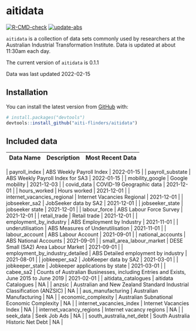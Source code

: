 
<!-- README.md is generated from README.Rmd. Please edit that file -->

# aitidata

<!-- badges: start -->

[![R-CMD-check](https://github.com/aiti-flinders/aitidata/actions/workflows/R-CMD-check.yaml/badge.svg?branch=data_prep)](https://github.com/aiti-flinders/aitidata/actions/workflows/R-CMD-check.yaml)
[![update-abs](https://github.com/aiti-flinders/aitidata/workflows/update-abs/badge.svg)](https://github.com/aiti-flinders/aitidata/actions)
<!-- badges: end -->

`aitidata` is a collection of data sets commonly used by researchers at
the Australian Industrial Transformation Institute. Data is updated at
about 11:30am each day.

The current version of `aitidata` is 0.1.1

Data was last updated 2022-02-15

## Installation

You can install the latest version from [GitHub](https://github.com/)
with:

``` r
# install.packages("devtools")
devtools::install_github("aiti-flinders/aitidata")
```

## Included data

| Data Name                          | Description                                                                           | Most Recent Data |
| :--------------------------------- | :------------------------------------------------------------------------------------ | :--------------- |

| payroll\_index                     | ABS Weekly Payroll Index                                                              | 2022-01-15       |
| payroll\_substate                  | ABS Weekly Payroll Index for SA3                                                      | 2022-01-15       |
| mobility\_google                   | Google mobility                                                                       | 2021-12-03       |
| covid\_data                        | COVID-19 Geographic data                                                              | 2021-12-01       |
| hours\_worked                      | Hours worked                                                                          | 2021-12-01       |
| internet\_vacancies\_regional      | Internet Vacancies Regional                                                           | 2021-12-01       |
| jobseeker\_sa2                     | JobSeeker data by SA2                                                                 | 2021-12-01       |
| jobseeker\_state                   | jobseeker state                                                                       | 2021-12-01       |
| labour\_force                      | ABS Labour Force Survey                                                               | 2021-12-01       |
| retail\_trade                      | Retail trade                                                                          | 2021-12-01       |
| employment\_by\_industry           | ABS Employment by Industry                                                            | 2021-11-01       |
| underutilisation                   | ABS Measures of Underutilisation                                                      | 2021-11-01       |
| labour\_account                    | ABS Labour Account                                                                    | 2021-09-01       |
| national\_accounts                 | ABS National Accounts                                                                 | 2021-09-01       |
| small\_area\_labour\_market        | DESE Small (SA2) Area Labour Market                                                   | 2021-09-01       |
| employment\_by\_industry\_detailed | ABS Detailed employment by industry                                                   | 2021-08-01       |
| jobkeeper\_sa2                     | JobKeeper data by SA2                                                                 | 2021-03-01       |
| jobkeeper\_state                   | Jobkeeper applications by state                                                       | 2021-03-01       |
| cabee\_sa2                         | Counts of Australian Businesses, including Entries and Exists, June 2015 to June 2019 | 2021-02-01       |
| aitidata\_catalogues               | aitidata Catalogues                                                                   | NA               |
| anzsic                             | Australian and New Zealand Standard Industrial Classification (ANZSIC)                | NA               |
| aus\_manufacturing                 | Australian Manufacturing                                                              | NA               |
| economic\_complexity               | Australian Subnational Economic Complexity                                            | NA               |
| internet\_vacancies\_index         | Internet Vacancies Index                                                              | NA               |
| internet\_vacancy\_regions         | Internet vacancy regions                                                              | NA               |
| seek\_data                         | Seek Job Ads                                                                          | NA               |
| south\_australia\_net\_debt        | South Australia Historic Net Debt                                                     | NA               |
